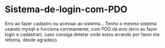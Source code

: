 # Sistema-de-login-com-PDO
Erro ao fazer cadastro ou acessar ao sistema...
Tenho o mesmo sistema usando mysqli e funciona corretamente, com PDO dá erro (erro ao fazer login e cadastrar).
caso consiga detetar onde estou errando por favor me  retorna, desde agradeço

